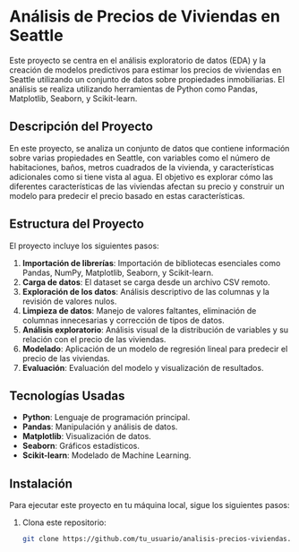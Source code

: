 # Análisis de Precios de Viviendas en Seattle

Este proyecto se centra en el análisis exploratorio de datos (EDA) y la creación de modelos predictivos para estimar los precios de viviendas en Seattle utilizando un conjunto de datos sobre propiedades inmobiliarias. El análisis se realiza utilizando herramientas de Python como Pandas, Matplotlib, Seaborn, y Scikit-learn.

## Descripción del Proyecto

En este proyecto, se analiza un conjunto de datos que contiene información sobre varias propiedades en Seattle, con variables como el número de habitaciones, baños, metros cuadrados de la vivienda, y características adicionales como si tiene vista al agua. El objetivo es explorar cómo las diferentes características de las viviendas afectan su precio y construir un modelo para predecir el precio basado en estas características.

## Estructura del Proyecto

El proyecto incluye los siguientes pasos:

1. **Importación de librerías**: Importación de bibliotecas esenciales como Pandas, NumPy, Matplotlib, Seaborn, y Scikit-learn.
2. **Carga de datos**: El dataset se carga desde un archivo CSV remoto.
3. **Exploración de los datos**: Análisis descriptivo de las columnas y la revisión de valores nulos.
4. **Limpieza de datos**: Manejo de valores faltantes, eliminación de columnas innecesarias y corrección de tipos de datos.
5. **Análisis exploratorio**: Análisis visual de la distribución de variables y su relación con el precio de las viviendas.
6. **Modelado**: Aplicación de un modelo de regresión lineal para predecir el precio de las viviendas.
7. **Evaluación**: Evaluación del modelo y visualización de resultados.

## Tecnologías Usadas

- **Python**: Lenguaje de programación principal.
- **Pandas**: Manipulación y análisis de datos.
- **Matplotlib**: Visualización de datos.
- **Seaborn**: Gráficos estadísticos.
- **Scikit-learn**: Modelado de Machine Learning.

## Instalación

Para ejecutar este proyecto en tu máquina local, sigue los siguientes pasos:

1. Clona este repositorio:
   ```bash
   git clone https://github.com/tu_usuario/analisis-precios-viviendas.git
